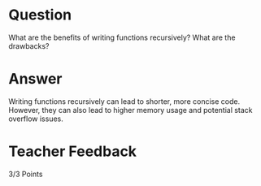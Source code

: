 # Question

What are the benefits of writing functions recursively? What are the drawbacks?

# Answer
Writing functions recursively can lead to shorter, more concise code. However, they can also lead to higher memory usage and potential stack overflow issues.

# Teacher Feedback

3/3 Points